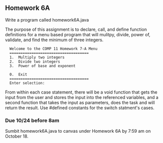 ## Homework 6A

Write a program called homework6A.java

The purpose of this assignment is to declare, call, and define function definitions for a menu 
based program that will mulitpy, divide, power of, validate, and find the minimum of three integers.

```console
  Welcome to the COMP 11 Homework 7-A Menu
  ====================================
  1.  Multiply two integers
  2.  Divide two integers
  3.  Power of base and exponent
  
  0.  Exit
  ====================================
  Enter selection:
```

From within each case statement, there will be a void function that gets the input from the user 
and stores the input into the referenced variables, and a second function that takes the input as 
parameters, does the task and will return the result. Use #defined constants for the switch 
statment's cases.
 

### Due 10/24 before 8am

Sumbit homework6A.java to canvas under Homework 6A by 7:59 am on October 18.

